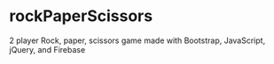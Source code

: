 # rockPaperScissors
2 player Rock, paper, scissors game made with Bootstrap, JavaScript, jQuery, and Firebase
